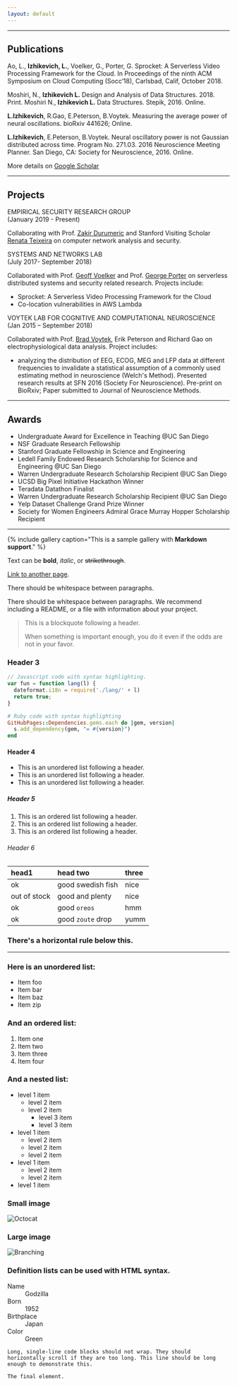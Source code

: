 ```yaml
---
layout: default
---
```


* * *
## Publications

Ao, L., **Izhikevich, L.**, Voelker, G., Porter, G. Sprocket: A Serverless Video Processing Framework for the Cloud. In Proceedings of the ninth ACM Symposium on Cloud Computing (Socc’18), Carlsbad, Calif, October 2018.

Moshiri, N., **Izhikevich L.** Design and Analysis of Data Structures. 2018. Print. 
Moshiri N., **Izhikevich L.**  Data Structures. Stepik, 2016. Online.

**L.Izhikevich**, R.Gao, E.Peterson, B.Voytek. Measuring the average power of neural oscillations. bioRxiv 441626; Online.

**L.Izhikevich**, E.Peterson, B.Voytek. Neural oscillatory power is not Gaussian distributed across time. Program No. 271.03. 2016 Neuroscience Meeting Planner. San Diego, CA:
Society for Neuroscience, 2016. Online.

More details on [Google Scholar](./https://scholar.google.com/citations?user=jO0eK0AAAAAJ&hl=en)

* * *
## Projects

<dt>EMPIRICAL SECURITY RESEARCH GROUP</dt> (January 2019 - Present)

Collaborating with Prof. [Zakir Durumeric](./https://zakird.com) and Stanford Visiting Scholar [Renata Teixeira](./https://who.rocq.inria.fr/Renata.Teixeira/) on computer network analysis and security. 

<dt>SYSTEMS AND NETWORKS LAB</dt> (July 2017- September 2018)

Collaborated with Prof. [Geoff Voelker](./http://www.cs.ucsd.edu/~voelker) and Prof. [George Porter](./http://www.cs.ucsd.edu/~gmporter/) on serverless distributed systems and security related research. Projects include:

* Sprocket: A Serverless Video Processing Framework for the Cloud 
* Co-location vulnerabilities in AWS Lambda

<dt>VOYTEK LAB FOR COGNITIVE AND COMPUTATIONAL NEUROSCIENCE</dt> (Jan 2015 – September 2018)

Collaborated with Prof. [Brad Voytek](./https://voyteklab.com), Erik Peterson and Richard Gao on electrophysiological data analysis. Project includes: 
* analyzing the distribution of EEG, ECOG, MEG and LFP data at different frequencies to invalidate a statistical assumption of a commonly used estimating method in neuroscience (Welch's Method). Presented research results at SFN 2016 (Society For Neuroscience). Pre-print on BioRxiv; Paper submitted to Journal of Neuroscience Methods. 


* * *
## Awards

* Undergraduate Award for Excellence in Teaching @UC San Diego
* NSF Graduate Research Fellowship 
* Stanford Graduate Fellowship in Science and Engineering
* Ledell Family Endowed Research Scholarship for Science and Engineering @UC San Diego
* Warren Undergraduate Research Scholarship Recipient @UC San Diego
* UCSD Big Pixel Initiative Hackathon Winner
* Teradata Datathon Finalist
* Warren Undergraduate Research Scholarship Recipient @UC San Diego
* Yelp Dataset Challenge Grand Prize Winner
* Society for Women Engineers Admiral Grace Murray Hopper Scholarship Recipient

* * *

{% include gallery caption="This is a sample gallery with **Markdown support**." %}

Text can be **bold**, _italic_, or ~~strikethrough~~.

[Link to another page](./another-page.html).

There should be whitespace between paragraphs.

There should be whitespace between paragraphs. We recommend including a README, or a file with information about your project.

> This is a blockquote following a header.
>
> When something is important enough, you do it even if the odds are not in your favor.

### Header 3

```js
// Javascript code with syntax highlighting.
var fun = function lang(l) {
  dateformat.i18n = require('./lang/' + l)
  return true;
}
```

```ruby
# Ruby code with syntax highlighting
GitHubPages::Dependencies.gems.each do |gem, version|
  s.add_dependency(gem, "= #{version}")
end
```

#### Header 4

*   This is an unordered list following a header.
*   This is an unordered list following a header.
*   This is an unordered list following a header.

##### Header 5

1.  This is an ordered list following a header.
2.  This is an ordered list following a header.
3.  This is an ordered list following a header.

###### Header 6

| head1        | head two          | three |
|:-------------|:------------------|:------|
| ok           | good swedish fish | nice  |
| out of stock | good and plenty   | nice  |
| ok           | good `oreos`      | hmm   |
| ok           | good `zoute` drop | yumm  |

### There's a horizontal rule below this.

* * *

### Here is an unordered list:

*   Item foo
*   Item bar
*   Item baz
*   Item zip

### And an ordered list:

1.  Item one
1.  Item two
1.  Item three
1.  Item four

### And a nested list:

- level 1 item
  - level 2 item
  - level 2 item
    - level 3 item
    - level 3 item
- level 1 item
  - level 2 item
  - level 2 item
  - level 2 item
- level 1 item
  - level 2 item
  - level 2 item
- level 1 item

### Small image

![Octocat](https://github.githubassets.com/images/icons/emoji/octocat.png)

### Large image

![Branching](https://guides.github.com/activities/hello-world/branching.png)


### Definition lists can be used with HTML syntax.

<dl>
<dt>Name</dt>
<dd>Godzilla</dd>
<dt>Born</dt>
<dd>1952</dd>
<dt>Birthplace</dt>
<dd>Japan</dd>
<dt>Color</dt>
<dd>Green</dd>
</dl>

```
Long, single-line code blocks should not wrap. They should horizontally scroll if they are too long. This line should be long enough to demonstrate this.
```

```
The final element.
```
